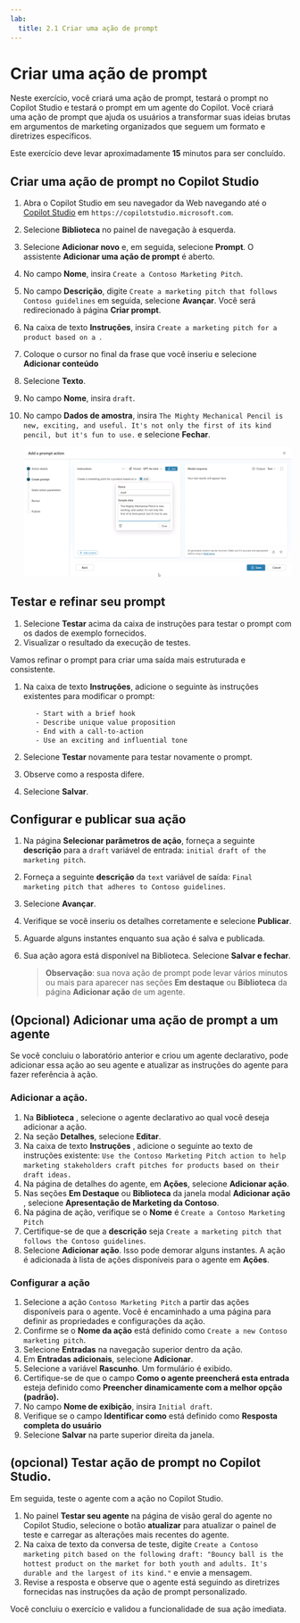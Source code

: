 ```yaml
---
lab:
  title: 2.1 Criar uma ação de prompt
---
```


# Criar uma ação de prompt

Neste exercício, você criará uma ação de prompt, testará o prompt no Copilot Studio e testará o prompt em um agente do Copilot. Você criará uma ação de prompt que ajuda os usuários a transformar suas ideias brutas em argumentos de marketing organizados que seguem um formato e diretrizes específicos.

Este exercício deve levar aproximadamente **15** minutos para ser concluído.

## Criar uma ação de prompt no Copilot Studio

1. Abra o Copilot Studio em seu navegador da Web navegando até o [Copilot Studio](https://copilotstudio.microsoft.com) em `https://copilotstudio.microsoft.com`.
1. Selecione **Biblioteca** no painel de navegação à esquerda.
1. Selecione **Adicionar novo** e, em seguida, selecione **Prompt**. O assistente **Adicionar uma ação de prompt** é aberto.
1. No campo **Nome**, insira `Create a Contoso Marketing Pitch`.
1. No campo **Descrição**, digite `Create a marketing pitch that follows Contoso guidelines` em seguida, selecione **Avançar**. Você será redirecionado à página **Criar prompt**.
1. Na caixa de texto **Instruções**, insira `Create a marketing pitch for a product based on a `.
1. Coloque o cursor no final da frase que você inseriu e selecione **Adicionar conteúdo**
1. Selecione **Texto**.
1. No campo **Nome**, insira `draft`.
1. No campo **Dados de amostra**, insira `The Mighty Mechanical Pencil is new, exciting, and useful. It's not only the first of its kind pencil, but it's fun to use.` e selecione **Fechar**.

    ![Captura de tela da interface do usuário do construtor de prompts no Copilot Studio mostrando uma variável de entrada sendo configurada com o nome "rascunho".](../Media/prompt-action-input.png)

## Testar e refinar seu prompt

1. Selecione **Testar** acima da caixa de instruções para testar o prompt com os dados de exemplo fornecidos.
1. Visualizar o resultado da execução de testes.

Vamos refinar o prompt para criar uma saída mais estruturada e consistente.

1. Na caixa de texto **Instruções**, adicione o seguinte às instruções existentes para modificar o prompt:

    ```The pitch should follow the following Contoso guidelines:
       - Start with a brief hook
       - Describe unique value proposition
       - End with a call-to-action
       - Use an exciting and influential tone
    ```

1. Selecione **Testar** novamente para testar novamente o prompt.
1. Observe como a resposta difere.
1. Selecione **Salvar**.

## Configurar e publicar sua ação

1. Na página **Selecionar parâmetros de ação**, forneça a seguinte **descrição** para a `draft` variável de entrada: `initial draft of the marketing pitch`.
1. Forneça a seguinte **descrição** da `text` variável de saída: `Final marketing pitch that adheres to Contoso guidelines`.
1. Selecione **Avançar**.
1. Verifique se você inseriu os detalhes corretamente e selecione **Publicar**.
1. Aguarde alguns instantes enquanto sua ação é salva e publicada.
1. Sua ação agora está disponível na Biblioteca. Selecione **Salvar e fechar**.

   > **Observação**: sua nova ação de prompt pode levar vários minutos ou mais para aparecer nas seções **Em destaque** ou **Biblioteca** da página **Adicionar ação** de um agente.

## (Opcional) Adicionar uma ação de prompt a um agente

Se você concluiu o laboratório anterior e criou um agente declarativo, pode adicionar essa ação ao seu agente e atualizar as instruções do agente para fazer referência à ação.

### Adicionar a ação.

1. Na **Biblioteca** , selecione o agente declarativo ao qual você deseja adicionar a ação.
1. Na seção **Detalhes**, selecione **Editar**.
1. Na caixa de texto **Instruções** , adicione o seguinte ao texto de instruções existente: `Use the Contoso Marketing Pitch action to help marketing stakeholders craft pitches for products based on their draft ideas.`
1. Na página de detalhes do agente, em **Ações**, selecione **Adicionar ação**.
1. Nas seções **Em Destaque** ou **Biblioteca** da janela modal **Adicionar ação** , selecione **Apresentação de Marketing da Contoso**.
1. Na página de ação, verifique se o **Nome** é `Create a Contoso Marketing Pitch`
1. Certifique-se de que a **descrição** seja `Create a marketing pitch that follows the Contoso guidelines`.
1. Selecione **Adicionar ação**. Isso pode demorar alguns instantes. A ação é adicionada à lista de ações disponíveis para o agente em **Ações**.

### Configurar a ação

1. Selecione a ação `Contoso Marketing Pitch` a partir das ações disponíveis para o agente. Você é encaminhado a uma página para definir as propriedades e configurações da ação.
1. Confirme se o **Nome da ação** está definido como `Create a new Contoso marketing pitch`.
1. Selecione **Entradas** na navegação superior dentro da ação.
1. Em **Entradas adicionais**, selecione **Adicionar**.
1. Selecione a variável **Rascunho**. Um formulário é exibido.
1. Certifique-se de que o campo **Como o agente preencherá esta entrada** esteja definido como **Preencher dinamicamente com a melhor opção (padrão).**
1. No campo **Nome de exibição**, insira `Initial draft`.
1. Verifique se o campo **Identificar como** está definido como **Resposta completa do usuário**
1. Selecione **Salvar** na parte superior direita da janela.

## (opcional) Testar ação de prompt no Copilot Studio.

Em seguida, teste o agente com a ação no Copilot Studio.

1. No painel **Testar seu agente** na página de visão geral do agente no Copilot Studio, selecione o botão **atualizar** para atualizar o painel de teste e carregar as alterações mais recentes do agente.
1. Na caixa de texto da conversa de teste, digite `Create a Contoso marketing pitch based on the following draft: "Bouncy ball is the hottest product on the market for both youth and adults. It's durable and the largest of its kind."` e envie a mensagem.
1. Revise a resposta e observe que o agente está seguindo as diretrizes fornecidas nas instruções da ação de prompt personalizado.

Você concluiu o exercício e validou a funcionalidade de sua ação imediata.
